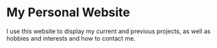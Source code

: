 # My Personal Website

I use this website to display my current and previous projects, as well as hobbies and interests and how to contact me. 
